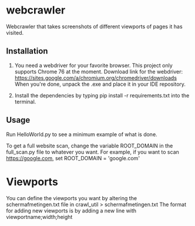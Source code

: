 # webcrawler
Webcrawler that takes screenshots of different viewports of pages it has visited.

## Installation
1. You need a webdriver for your favorite browser. This project only supports Chrome 76 at the moment.
Download link for the webdriver: https://sites.google.com/a/chromium.org/chromedriver/downloads
When you're done, unpack the .exe and place it in your IDE repository.

2. Install the dependencies by typing pip install -r requirements.txt into the terminal.

## Usage
Run HelloWorld.py to see a minimum example of what is done.

To get a full website scan, change the variable ROOT_DOMAIN in the full_scan.py file to whatever you want.
For example, if you want to scan https://google.com, set ROOT_DOMAIN = 'google.com'

# Viewports
You can define the viewports you want by altering the schermafmetingen.txt file in crawl_util > schermafmetingen.txt
The format for adding new viewports is by adding a new line with viewportname;width;height
